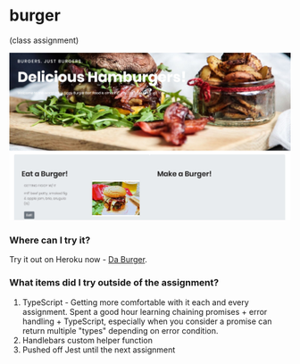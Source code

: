 # burger
(class assignment)

![Da Burger!](/doc/pic.jpg "Da Burger!")

### Where can I try it?
Try it out on Heroku now - [Da Burger](https://secure-cove-86862.herokuapp.com/).

### What items did I try outside of the assignment?
1. TypeScript - Getting more comfortable with it each and every assignment. Spent a good hour learning chaining promises + error handling + TypeScript, especially when you consider a promise can return multiple "types" depending on error condition.
2. Handlebars custom helper function
3. Pushed off Jest until the next assignment
